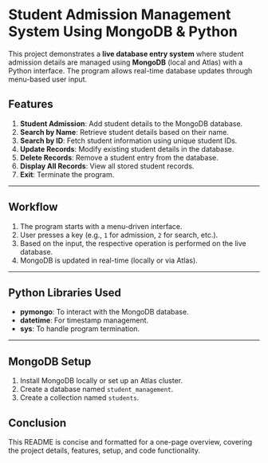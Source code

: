 # Student Admission Management System Using MongoDB & Python

This project demonstrates a **live database entry system** where student admission details are managed using **MongoDB** (local and Atlas) with a Python interface. The program allows real-time database updates through menu-based user input.

## Features
1. **Student Admission**: Add student details to the MongoDB database.  
2. **Search by Name**: Retrieve student details based on their name.  
3. **Search by ID**: Fetch student information using unique student IDs.  
4. **Update Records**: Modify existing student details in the database.  
5. **Delete Records**: Remove a student entry from the database.  
6. **Display All Records**: View all stored student records.  
7. **Exit**: Terminate the program.

---

## Workflow
1. The program starts with a menu-driven interface.
2. User presses a key (e.g., `1` for admission, `2` for search, etc.).
3. Based on the input, the respective operation is performed on the live database.
4. MongoDB is updated in real-time (locally or via Atlas).

---

## Python Libraries Used
- **pymongo**: To interact with the MongoDB database.  
- **datetime**: For timestamp management.  
- **sys**: To handle program termination.

---

## MongoDB Setup
1. Install MongoDB locally or set up an Atlas cluster.
2. Create a database named `student_management`.
3. Create a collection named `students`.

## Conclusion
This README is concise and formatted for a one-page overview, covering the project details, features, setup, and code functionality.
